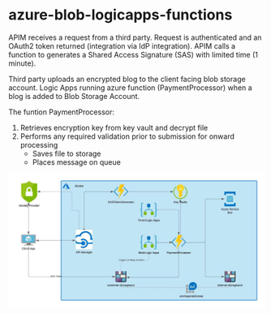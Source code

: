 # azure-blob-logicapps-functions


APIM receives a request from a third party. 
Request is authenticated and an OAuth2 token returned (integration via IdP integration). 
APIM calls a function to generates a Shared Access Signature (SAS) with limited time (1 minute). 

Third party uploads an encrypted blog to the client facing blob storage account. 
Logic Apps running azure function (PaymentProcessor) when a blog is added to Blob Storage Account. 

The funtion PaymentProcessor:
1) Retrieves encryption key from key vault and decrypt file
2) Performs any required validation prior to submission for onward processing
    - Saves file to storage
    - Places message on queue

 ![alt text](architecture-design.jpeg)   